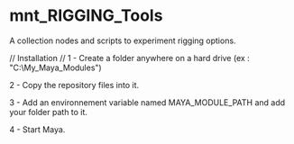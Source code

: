 # mnt_RIGGING_Tools
A collection nodes and scripts to experiment rigging options.

// Installation //
1 - Create a folder anywhere on a hard drive (ex : "C:\My_Maya_Modules")

2 - Copy the repository files into it.

3 - Add an environnement variable named MAYA_MODULE_PATH and add your folder path to it.

4 - Start Maya.